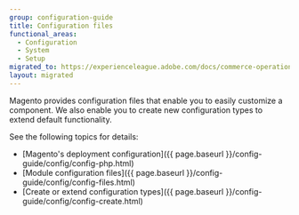 ```yaml
---
group: configuration-guide
title: Configuration files
functional_areas:
  - Configuration
  - System
  - Setup
migrated_to: https://experienceleague.adobe.com/docs/commerce-operations/configuration-guide/reference/deployment-files.html
layout: migrated
---
```


Magento provides configuration files that enable you to easily customize a component. We also enable you to create new configuration types to extend default functionality.

See the following topics for details:

*  [Magento's deployment configuration]({{ page.baseurl }}/config-guide/config/config-php.html)
*  [Module configuration files]({{ page.baseurl }}/config-guide/config/config-files.html)
*  [Create or extend configuration types]({{ page.baseurl }}/config-guide/config/config-create.html)
